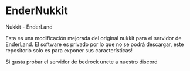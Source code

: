 # EnderNukkit
Nukkit - EnderLand

Esta es una modificación mejorada del original nukkit para el servidor de EnderLand.
El software es privado por lo que no se podrá descargar, este repositorio solo es para exponer sus características!

Si gusta probar el servidor de
bedrock unete a nuestro discord
